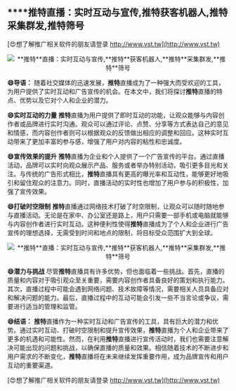 ## ****推特**直播：实时互动与宣传,**推特**获客机器人,**推特**采集群发,**推特**筛号**

[😍想了解推广相关软件的朋友请登录 http://www.vst.tw](http://www.vst.tw)

 <center><img src="https://vst.tw/MP4/tuiguang/png/2.png" alt="**推特**直播：实时互动与宣传,**推特**获客机器人,**推特**采集群发,**推特**筛号"></center>

**😄导语：**
随着社交媒体的迅速发展，**推特**直播成为了一种强大而受欢迎的工具，为用户提供了实时互动和广告宣传的机会。在本文中，我们将探讨**推特**直播的特点、优势以及它对个人和企业的潜力。

**😄实时互动的力量**
**推特**直播为用户提供了即时互动的功能，让观众能够与内容创作者或品牌进行实时沟通。观众可以通过评论、点赞、分享等方式表达自己的意见和情感，而内容创作者则可以根据观众的反馈做出相应的调整和回应。这种实时互动带来了更加丰富的参与感，增强了用户对内容的粘性和忠诚度。

**😄宣传效果的提升**
**推特**直播为企业和个人提供了一个广告宣传的平台。通过直播活动，品牌可以实时向观众展示产品、服务或者举办特别活动，吸引更多目光和关注。与传统的广告形式相比，**推特**直播具有更高的曝光率和互动性，能够更好地吸引和留住观众的注意力。同时，直播活动的实时性也增加了用户参与的积极性，加强了宣传效果。

**😄打破时空限制**
**推特**直播通过网络技术打破了时空限制，让观众可以随时随地参与直播活动。无论是在家中、办公室还是路上，用户只需要一部手机或电脑就能够与内容创作者进行实时互动。这种便利性使得**推特**直播成为了个人和企业进行广告宣传的理想选择，无需受到时间和地点的限制，将目标受众范围扩大到全球。

 <center><img src="https://vst.tw/MP4/tuiguang/png/4.png" alt="**推特**直播：实时互动与宣传,**推特**获客机器人,**推特**采集群发,**推特**筛号"></center>

**😄潜力与挑战**
尽管**推特**直播具有许多优势，但也面临着一些挑战。首先，直播的质量和内容对于吸引观众至关重要，需要内容创作者具备良好的策划和执行能力。其次，直播过程中可能会遇到网络问题、技术故障等情况，需要相关人员具备应对和解决问题的能力。最后，直播过程中的互动可能会引发一些不当言论或争议，需要进行适当的管理和监管。

**😄结语：**
**推特**直播作为一种实时互动和广告宣传的工具，具有巨大的潜力和优势。通过实时互动、打破时空限制和提升宣传效果，**推特**直播为个人和企业带来了更多的机遇和可能性。然而，在利用**推特**直播进行宣传活动时，我们也需要注意解决可能出现的问题和挑战，以确保直播的质量和效果。相信随着技术的不断进步和用户需求的不断变化，**推特**直播将在未来继续发挥重要作用，成为品牌宣传和用户互动的重要渠道。

[😍想了解推广相关软件的朋友请登录 http://www.vst.tw](http://www.vst.tw)



